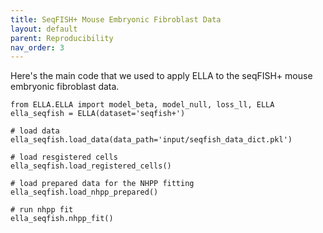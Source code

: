 ```yaml
---
title: SeqFISH+ Mouse Embryonic Fibroblast Data
layout: default
parent: Reproducibility
nav_order: 3
---
```


Here's the main code that we used to apply ELLA to the seqFISH+ mouse embryonic fibroblast data.
```
from ELLA.ELLA import model_beta, model_null, loss_ll, ELLA
ella_seqfish = ELLA(dataset='seqfish+')

# load data
ella_seqfish.load_data(data_path='input/seqfish_data_dict.pkl')

# load resgistered cells
ella_seqfish.load_registered_cells()

# load prepared data for the NHPP fitting
ella_seqfish.load_nhpp_prepared()

# run nhpp fit
ella_seqfish.nhpp_fit()
```

